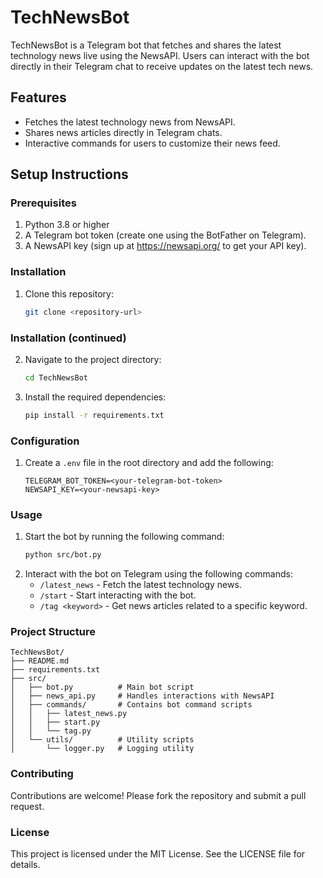 # TechNewsBot

TechNewsBot is a Telegram bot that fetches and shares the latest technology news live using the NewsAPI. Users can interact with the bot directly in their Telegram chat to receive updates on the latest tech news.

## Features
- Fetches the latest technology news from NewsAPI.
- Shares news articles directly in Telegram chats.
- Interactive commands for users to customize their news feed.

## Setup Instructions

### Prerequisites
1. Python 3.8 or higher
2. A Telegram bot token (create one using the BotFather on Telegram).
3. A NewsAPI key (sign up at https://newsapi.org/ to get your API key).

### Installation
1. Clone this repository:
   ```bash
   git clone <repository-url>
   ```
### Installation (continued)
2. Navigate to the project directory:
   ```bash
   cd TechNewsBot
   ```
3. Install the required dependencies:
   ```bash
   pip install -r requirements.txt
   ```

### Configuration
1. Create a `.env` file in the root directory and add the following:
   ```env
   TELEGRAM_BOT_TOKEN=<your-telegram-bot-token>
   NEWSAPI_KEY=<your-newsapi-key>
   ```

### Usage
1. Start the bot by running the following command:
   ```bash
   python src/bot.py
   ```
2. Interact with the bot on Telegram using the following commands:
   - `/latest_news` - Fetch the latest technology news.
   - `/start` - Start interacting with the bot.
   - `/tag <keyword>` - Get news articles related to a specific keyword.

### Project Structure
```
TechNewsBot/
├── README.md
├── requirements.txt
├── src/
│   ├── bot.py          # Main bot script
│   ├── news_api.py     # Handles interactions with NewsAPI
│   ├── commands/       # Contains bot command scripts
│   │   ├── latest_news.py
│   │   ├── start.py
│   │   └── tag.py
│   └── utils/          # Utility scripts
│       └── logger.py   # Logging utility
```

### Contributing
Contributions are welcome! Please fork the repository and submit a pull request.

### License
This project is licensed under the MIT License. See the LICENSE file for details.
